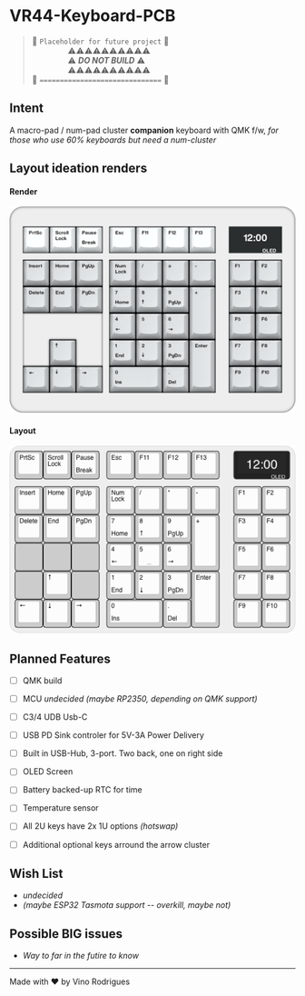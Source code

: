 # VR44-Keyboard-PCB

> &#128679; `Placeholder for future project` &#128679; <br>
> &nbsp; &nbsp; &nbsp; &nbsp; &nbsp; &nbsp; &nbsp; &nbsp; &#9888;&#9888;&#9888;&#9888;&#9888;&#9888;&#9888;&#9888;&#9888;&#9888; <br>
> &nbsp; &nbsp; &nbsp; &nbsp; &nbsp; &nbsp; &nbsp; &nbsp; &#9888; ***DO NOT BUILD*** &#9888; <br>
> &nbsp; &nbsp; &nbsp; &nbsp; &nbsp; &nbsp; &nbsp; &nbsp; &#9888;&#9888;&#9888;&#9888;&#9888;&#9888;&#9888;&#9888;&#9888;&#9888; <br>
> &#128679; `==============================` &#128679;



## Intent

A macro-pad / num-pad cluster **companion** keyboard with QMK f/w, *for those who use 60% keyboards but need a num-cluster*


## Layout ideation renders

#### Render

![Render](docs/vr44-render.png)

#### Layout

![Layout](docs/vr44-layout.png)


## Planned Features

- [ ] QMK build
- [ ] MCU *undecided* *(maybe RP2350, depending on QMK support)*
- [ ] C3/4 UDB Usb-C
- [ ] USB PD Sink controler for 5V-3A Power Delivery
- [ ] Built in USB-Hub, 3-port.  Two back, one on right side
- [ ] OLED Screen
- [ ] Battery backed-up RTC for time
- [ ] Temperature sensor
- [ ] All 2U keys have 2x 1U options *(hotswap)*
- [ ] Additional optional keys arround the arrow cluster


## Wish List

- *undecided*
- *(maybe ESP32 Tasmota support -- overkill, maybe not)*


## Possible BIG issues

- *Way to far in the futire to know*


---
Made with &#9829; by Vino Rodrigues
